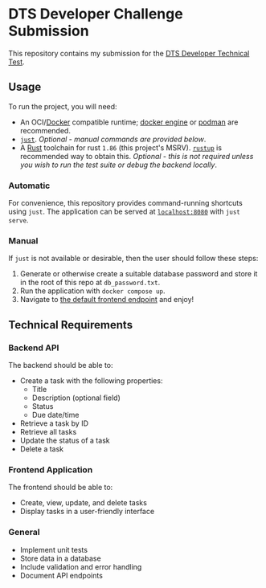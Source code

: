 # DTS Developer Challenge Submission

This repository contains my submission for the [DTS Developer Technical Test](https://github.com/hmcts/dts-developer-challenge).

## Usage

To run the project, you will need:

- An OCI/[Docker](https://www.docker.com/) compatible runtime; [docker engine](https://docs.docker.com/engine/) or [podman](https://podman.io/) are recommended.
- [`just`](https://github.com/casey/just).
  *Optional - manual commands are provided below*.
- A [Rust](https://www.rust-lang.org/) toolchain for rust `1.86` (this project's MSRV).
  [`rustup`](https://rustup.rs/) is recommended way to obtain this.
  *Optional - this is not required unless you wish to run the test suite or debug the backend locally*.

### Automatic

For convenience, this repository provides command-running shortcuts using `just`.
The application can be served at [`localhost:8080`](http://localhost:8080) with `just serve`.

### Manual

If `just` is not available or desirable, then the user should follow these steps:

1. Generate or otherwise create a suitable database password and store it in the root of this repo at `db_password.txt`.
2. Run the application with `docker compose up`.
3. Navigate to [the default frontend endpoint](http://localhost:8080) and enjoy!

## Technical Requirements

### Backend API

The backend should be able to:

 - Create a task with the following properties:
   - Title
   - Description (optional field)
   - Status
   - Due date/time
 - Retrieve a task by ID
 - Retrieve all tasks
 - Update the status of a task
 - Delete a task

### Frontend Application

The frontend should be able to:

- Create, view, update, and delete tasks
- Display tasks in a user-friendly interface

### General

- Implement unit tests
- Store data in a database
- Include validation and error handling
- Document API endpoints
